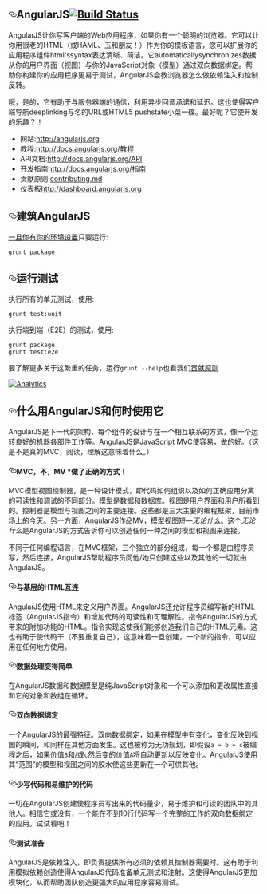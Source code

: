 <div id="readme" class="readme blob instapaper_body"><article class="markdown-body entry-content" itemprop="text"><h1><a id="user-content-angularjs-" class="anchor" href="#angularjs-" aria-hidden="true"><svg aria-hidden="true" class="octicon octicon-link" height="16" role="img" version="1.1" viewBox="0 0 16 16" width="16"><path d="M4 9h1v1h-1c-1.5 0-3-1.69-3-3.5s1.55-3.5 3-3.5h4c1.45 0 3 1.69 3 3.5 0 1.41-0.91 2.72-2 3.25v-1.16c0.58-0.45 1-1.27 1-2.09 0-1.28-1.02-2.5-2-2.5H4c-0.98 0-2 1.22-2 2.5s1 2.5 2 2.5z m9-3h-1v1h1c1 0 2 1.22 2 2.5s-1.02 2.5-2 2.5H9c-0.98 0-2-1.22-2-2.5 0-0.83 0.42-1.64 1-2.09v-1.16c-1.09 0.53-2 1.84-2 3.25 0 1.81 1.55 3.5 3 3.5h4c1.45 0 3-1.69 3-3.5s-1.5-3.5-3-3.5z"></path></svg></a><trans data-src="AngularJS" data-dst="AngularJS">AngularJS</trans><a href="https://travis-ci.org/angular/angular.js"><img src="https://camo.githubusercontent.com/cc790c12ed8699e6e9fdb9a37e297fb9afde5c3b/68747470733a2f2f7472617669732d63692e6f72672f616e67756c61722f616e67756c61722e6a732e7376673f6272616e63683d6d6173746572" alt="Build Status" data-canonical-src="https://travis-ci.org/angular/angular.js.svg?branch=master" style="max-width:100%;"></a></h1><p><trans data-src="AngularJS lets you write client-side web applications as if you had a smarter browser.  It lets youuse good old HTML (or HAML, Jade and friends!) as your template language and lets you extend HTML’ssyntax to express your application’s components clearly and succinctly.  It automaticallysynchronizes data from your UI (view) with your JavaScript objects (model) through 2-way databinding. To help you structure your application better and make it easy to test, AngularJS teachesthe browser how to do dependency injection and inversion of control." data-dst="AngularJS让你写客户端的Web应用程序，如果你有一个聪明的浏览器。它可以让你用很老的HTML（或HAML、玉和朋友！）作为你的模板语言，您可以扩展你的应用程序组件html'ssyntax表达清晰、简洁。它automaticallysynchronizes数据从你的用户界面（视图）与你的JavaScript对象（模型）通过双向数据绑定。帮助你构建你的应用程序更易于测试，AngularJS会教浏览器怎么做依赖注入和控制反转。">AngularJS让你写客户端的Web应用程序，如果你有一个聪明的浏览器。它可以让你用很老的HTML（或HAML、玉和朋友！）作为你的模板语言，您可以扩展你的应用程序组件html'ssyntax表达清晰、简洁。它automaticallysynchronizes数据从你的用户界面（视图）与你的JavaScript对象（模型）通过双向数据绑定。帮助你构建你的应用程序更易于测试，AngularJS会教浏览器怎么做依赖注入和控制反转。</trans></p><p><trans data-src="Oh yeah and it helps with server-side communication, taming async callbacks with promises and deferreds. It also makes client-side navigation and deeplinking with hashbang urls or HTML5 pushState apiece of cake. Best of all?? It makes development fun!" data-dst="哦，是的，它有助于与服务器端的通信，利用异步回调承诺和延迟。这也使得客户端导航deeplinking与名的URL或HTML5 pushstate小菜一碟。最好呢？它使开发的乐趣？！">哦，是的，它有助于与服务器端的通信，利用异步回调承诺和延迟。这也使得客户端导航deeplinking与名的URL或HTML5 pushstate小菜一碟。最好呢？它使开发的乐趣？！</trans></p><ul><li><trans data-src="Web site:" data-dst="网站:">网站:</trans><a href="http://angularjs.org"><trans data-src="http://angularjs.org" data-dst="http://angularjs.org">http://angularjs.org</trans></a></li><li><trans data-src="Tutorial:" data-dst="教程:">教程:</trans><a href="http://docs.angularjs.org/tutorial"><trans data-src="http://docs.angularjs.org/tutorial" data-dst="http://docs.angularjs.org/教程">http://docs.angularjs.org/教程</trans></a></li><li><trans data-src="API Docs:" data-dst="API文档:">API文档:</trans><a href="http://docs.angularjs.org/api"><trans data-src="http://docs.angularjs.org/api" data-dst="http://docs.angularjs.org/API">http://docs.angularjs.org/API</trans></a></li><li><trans data-src="Developer Guide:" data-dst="开发指南">开发指南</trans><a href="http://docs.angularjs.org/guide"><trans data-src="http://docs.angularjs.org/guide" data-dst="http://docs.angularjs.org/指南">http://docs.angularjs.org/指南</trans></a></li><li><trans data-src="Contribution guidelines:" data-dst="贡献原则:">贡献原则:</trans><a href="https://github.com/angular/angular.js/blob/master/CONTRIBUTING.md"><trans data-src="CONTRIBUTING.md" data-dst="contributing.md">contributing.md</trans></a></li><li><trans data-src="Dashboard:" data-dst="仪表板">仪表板</trans><a href="http://dashboard.angularjs.org"><trans data-src="http://dashboard.angularjs.org" data-dst="http://dashboard.angularjs.org">http://dashboard.angularjs.org</trans></a></li></ul><h2><a id="user-content-building-angularjs" class="anchor" href="#building-angularjs" aria-hidden="true"><svg aria-hidden="true" class="octicon octicon-link" height="16" role="img" version="1.1" viewBox="0 0 16 16" width="16"><path d="M4 9h1v1h-1c-1.5 0-3-1.69-3-3.5s1.55-3.5 3-3.5h4c1.45 0 3 1.69 3 3.5 0 1.41-0.91 2.72-2 3.25v-1.16c0.58-0.45 1-1.27 1-2.09 0-1.28-1.02-2.5-2-2.5H4c-0.98 0-2 1.22-2 2.5s1 2.5 2 2.5z m9-3h-1v1h1c1 0 2 1.22 2 2.5s-1.02 2.5-2 2.5H9c-0.98 0-2-1.22-2-2.5 0-0.83 0.42-1.64 1-2.09v-1.16c-1.09 0.53-2 1.84-2 3.25 0 1.81 1.55 3.5 3 3.5h4c1.45 0 3-1.69 3-3.5s-1.5-3.5-3-3.5z"></path></svg></a><trans data-src="Building AngularJS" data-dst="建筑AngularJS">建筑AngularJS</trans></h2><p><a href="http://docs.angularjs.org/misc/contribute"><trans data-src="Once you have your environment set up" data-dst="一旦你有你的环境设置" style="background: transparent;">一旦你有你的环境设置</trans></a><trans data-src="just run:" data-dst="只要运行:">只要运行:</trans></p><pre><code>grunt package
</code></pre><h2><a id="user-content-running-tests" class="anchor" href="#running-tests" aria-hidden="true"><svg aria-hidden="true" class="octicon octicon-link" height="16" role="img" version="1.1" viewBox="0 0 16 16" width="16"><path d="M4 9h1v1h-1c-1.5 0-3-1.69-3-3.5s1.55-3.5 3-3.5h4c1.45 0 3 1.69 3 3.5 0 1.41-0.91 2.72-2 3.25v-1.16c0.58-0.45 1-1.27 1-2.09 0-1.28-1.02-2.5-2-2.5H4c-0.98 0-2 1.22-2 2.5s1 2.5 2 2.5z m9-3h-1v1h1c1 0 2 1.22 2 2.5s-1.02 2.5-2 2.5H9c-0.98 0-2-1.22-2-2.5 0-0.83 0.42-1.64 1-2.09v-1.16c-1.09 0.53-2 1.84-2 3.25 0 1.81 1.55 3.5 3 3.5h4c1.45 0 3-1.69 3-3.5s-1.5-3.5-3-3.5z"></path></svg></a><trans data-src="Running tests" data-dst="运行测试">运行测试</trans></h2><p><trans data-src="To execute all unit tests, use:" data-dst="执行所有的单元测试，使用:">执行所有的单元测试，使用:</trans></p><pre><code>grunt test:unit
</code></pre><p><trans data-src="To execute end-to-end (e2e) tests, use:" data-dst="执行端到端（E2E）的测试，使用:">执行端到端（E2E）的测试，使用:</trans></p><pre><code>grunt package
grunt test:e2e
</code></pre><p><trans data-src="To learn more about the grunt tasks, run" data-dst="要了解更多关于这繁重的任务，运行">要了解更多关于这繁重的任务，运行</trans><code>grunt --help</code><trans data-src="and also read our" data-dst="也看我们">也看我们</trans><a href="https://github.com/angular/angular.js/blob/master/CONTRIBUTING.md"><trans data-src="contribution guidelines" data-dst="贡献原则">贡献原则</trans></a><trans data-src="." data-dst="。"></trans></p><p><a href="https://github.com/igrigorik/ga-beacon"><img src="https://camo.githubusercontent.com/e5cb328a5f588478488defdad0a7d1579a89f527/68747470733a2f2f67612d626561636f6e2e61707073706f742e636f6d2f55412d383539343334362d31312f616e67756c61722e6a732f524541444d452e6d643f706978656c" alt="Analytics" data-canonical-src="https://ga-beacon.appspot.com/UA-8594346-11/angular.js/README.md?pixel" style="max-width:100%;"></a></p><h2><a id="user-content-what-to-use-angularjs-for-and-when-to-use-it" class="anchor" href="#what-to-use-angularjs-for-and-when-to-use-it" aria-hidden="true"><svg aria-hidden="true" class="octicon octicon-link" height="16" role="img" version="1.1" viewBox="0 0 16 16" width="16"><path d="M4 9h1v1h-1c-1.5 0-3-1.69-3-3.5s1.55-3.5 3-3.5h4c1.45 0 3 1.69 3 3.5 0 1.41-0.91 2.72-2 3.25v-1.16c0.58-0.45 1-1.27 1-2.09 0-1.28-1.02-2.5-2-2.5H4c-0.98 0-2 1.22-2 2.5s1 2.5 2 2.5z m9-3h-1v1h1c1 0 2 1.22 2 2.5s-1.02 2.5-2 2.5H9c-0.98 0-2-1.22-2-2.5 0-0.83 0.42-1.64 1-2.09v-1.16c-1.09 0.53-2 1.84-2 3.25 0 1.81 1.55 3.5 3 3.5h4c1.45 0 3-1.69 3-3.5s-1.5-3.5-3-3.5z"></path></svg></a><trans data-src="What to use AngularJS for and when to use it" data-dst="什么用AngularJS和何时使用它">什么用AngularJS和何时使用它</trans></h2><p><trans data-src="AngularJS is the next generation framework where each component is designed to work with every other component in an interconnected way like a well-oiled machine. AngularJS is JavaScript MVC made easy and done right. (Well it is not really MVC, read on, to understand what this means.)" data-dst="AngularJS是下一代的架构，每个组件的设计与在一个相互联系的方式，像一个运转良好的机器各部件工作等。AngularJS是JavaScript MVC使容易，做的好。（这是不是真的MVC，阅读，理解这意味着什么。）">AngularJS是下一代的架构，每个组件的设计与在一个相互联系的方式，像一个运转良好的机器各部件工作等。AngularJS是JavaScript MVC使容易，做的好。（这是不是真的MVC，阅读，理解这意味着什么。）</trans></p><h4><a id="user-content-mvc-no-mv-done-the-right-way" class="anchor" href="#mvc-no-mv-done-the-right-way" aria-hidden="true"><svg aria-hidden="true" class="octicon octicon-link" height="16" role="img" version="1.1" viewBox="0 0 16 16" width="16"><path d="M4 9h1v1h-1c-1.5 0-3-1.69-3-3.5s1.55-3.5 3-3.5h4c1.45 0 3 1.69 3 3.5 0 1.41-0.91 2.72-2 3.25v-1.16c0.58-0.45 1-1.27 1-2.09 0-1.28-1.02-2.5-2-2.5H4c-0.98 0-2 1.22-2 2.5s1 2.5 2 2.5z m9-3h-1v1h1c1 0 2 1.22 2 2.5s-1.02 2.5-2 2.5H9c-0.98 0-2-1.22-2-2.5 0-0.83 0.42-1.64 1-2.09v-1.16c-1.09 0.53-2 1.84-2 3.25 0 1.81 1.55 3.5 3 3.5h4c1.45 0 3-1.69 3-3.5s-1.5-3.5-3-3.5z"></path></svg></a><trans data-src="MVC, no, MV* done the right way!" data-dst="MVC，不，MV *做了正确的方式！">MVC，不，MV *做了正确的方式！</trans></h4><p><trans data-src="MVC, short for Model-View-Controller, is a design pattern, i.e. how the code should be organized and how the different parts of an application separated for proper readability and debugging. Model is the data and the database. View is the user interface and what the user sees. Controller is the main link between Model and View. These are the three pillars of major programming frameworks present on the market today. On the other hand AngularJS works on MV*, short for Model-View-" data-dst="MVC模型视图控制器，是一种设计模式，即代码如何组织以及如何正确应用分离的可读性和调试的不同部分。模型是数据和数据库。视图是用户界面和用户所看到的。控制器是模型与视图之间的主要连接。这些都是三大主要的编程框架，目前市场上的今天。另一方面，AngularJS作品MV，模型视图短—">MVC模型视图控制器，是一种设计模式，即代码如何组织以及如何正确应用分离的可读性和调试的不同部分。模型是数据和数据库。视图是用户界面和用户所看到的。控制器是模型与视图之间的主要连接。这些都是三大主要的编程框架，目前市场上的今天。另一方面，AngularJS作品MV，模型视图短—</trans><em><trans data-src="Whatever" data-dst="无论什么">无论什么</trans></em><trans data-src=". The" data-dst="。这个">。这个</trans><em><trans data-src="Whatever" data-dst="无论什么">无论什么</trans></em><trans data-src="is AngularJS's way of telling that you may create any kind of linking between the Model and the View here." data-dst="是AngularJS的方式告诉你可以创造任何一种之间的模型和视图来连接。">是AngularJS的方式告诉你可以创造任何一种之间的模型和视图来连接。</trans></p><p><trans data-src="Unlike other frameworks in any programming language, where MVC, the three separate components, each one has to be written and then connected by the programmer, AngularJS helps the programmer by asking him/her to just create these and everything else will be taken care of by AngularJS." data-dst="不同于任何编程语言，在MVC框架，三个独立的部分组成，每一个都是由程序员写，然后连接，AngularJS帮助程序员问他/她只创建这些以及其他的一切就由AngularJS。">不同于任何编程语言，在MVC框架，三个独立的部分组成，每一个都是由程序员写，然后连接，AngularJS帮助程序员问他/她只创建这些以及其他的一切就由AngularJS。</trans></p><h4><a id="user-content-interconnection-with-html-at-the-root-level" class="anchor" href="#interconnection-with-html-at-the-root-level" aria-hidden="true"><svg aria-hidden="true" class="octicon octicon-link" height="16" role="img" version="1.1" viewBox="0 0 16 16" width="16"><path d="M4 9h1v1h-1c-1.5 0-3-1.69-3-3.5s1.55-3.5 3-3.5h4c1.45 0 3 1.69 3 3.5 0 1.41-0.91 2.72-2 3.25v-1.16c0.58-0.45 1-1.27 1-2.09 0-1.28-1.02-2.5-2-2.5H4c-0.98 0-2 1.22-2 2.5s1 2.5 2 2.5z m9-3h-1v1h1c1 0 2 1.22 2 2.5s-1.02 2.5-2 2.5H9c-0.98 0-2-1.22-2-2.5 0-0.83 0.42-1.64 1-2.09v-1.16c-1.09 0.53-2 1.84-2 3.25 0 1.81 1.55 3.5 3 3.5h4c1.45 0 3-1.69 3-3.5s-1.5-3.5-3-3.5z"></path></svg></a><trans data-src="Interconnection with HTML at the root level" data-dst="与基层的HTML互连">与基层的HTML互连</trans></h4><p><trans data-src="AngularJS uses HTML to define the user's interface. AngularJS also enables the programmer to write new HTML tags (AngularJS Directives) and increase the readability and understandability of the HTML code. Directives are AngularJS’s way of bringing additional functionality to HTML. Directives achieve this by enabling us to invent our own HTML elements. This also helps in making the code DRY (Don't Repeat Yourself), which means once created, a new directive can be used anywhere within the application." data-dst="AngularJS使用HTML来定义用户界面。AngularJS还允许程序员编写新的HTML标签（AngularJS指令）和增加代码的可读性和可理解性。指令AngularJS的方式带来的附加功能的HTML。指令实现这使我们能够创造我们自己的HTML元素。这也有助于使代码干（不要重复自己），这意味着一旦创建，一个新的指令，可以应用在任何地方使用。">AngularJS使用HTML来定义用户界面。AngularJS还允许程序员编写新的HTML标签（AngularJS指令）和增加代码的可读性和可理解性。指令AngularJS的方式带来的附加功能的HTML。指令实现这使我们能够创造我们自己的HTML元素。这也有助于使代码干（不要重复自己），这意味着一旦创建，一个新的指令，可以应用在任何地方使用。</trans></p><h4><a id="user-content-data-handling-made-simple" class="anchor" href="#data-handling-made-simple" aria-hidden="true"><svg aria-hidden="true" class="octicon octicon-link" height="16" role="img" version="1.1" viewBox="0 0 16 16" width="16"><path d="M4 9h1v1h-1c-1.5 0-3-1.69-3-3.5s1.55-3.5 3-3.5h4c1.45 0 3 1.69 3 3.5 0 1.41-0.91 2.72-2 3.25v-1.16c0.58-0.45 1-1.27 1-2.09 0-1.28-1.02-2.5-2-2.5H4c-0.98 0-2 1.22-2 2.5s1 2.5 2 2.5z m9-3h-1v1h1c1 0 2 1.22 2 2.5s-1.02 2.5-2 2.5H9c-0.98 0-2-1.22-2-2.5 0-0.83 0.42-1.64 1-2.09v-1.16c-1.09 0.53-2 1.84-2 3.25 0 1.81 1.55 3.5 3 3.5h4c1.45 0 3-1.69 3-3.5s-1.5-3.5-3-3.5z"></path></svg></a><trans data-src="Data Handling made simple" data-dst="数据处理变得简单">数据处理变得简单</trans></h4><p><trans data-src="Data and Data Models in AngularJS are plain JavaScript objects and one can add and change properties directly on it and loop over objects and arrays at will." data-dst="在AngularJS数据和数据模型是纯JavaScript对象和一个可以添加和更改属性直接和它的对象和数组在循环。">在AngularJS数据和数据模型是纯JavaScript对象和一个可以添加和更改属性直接和它的对象和数组在循环。</trans></p><h4><a id="user-content-two-way-data-binding" class="anchor" href="#two-way-data-binding" aria-hidden="true"><svg aria-hidden="true" class="octicon octicon-link" height="16" role="img" version="1.1" viewBox="0 0 16 16" width="16"><path d="M4 9h1v1h-1c-1.5 0-3-1.69-3-3.5s1.55-3.5 3-3.5h4c1.45 0 3 1.69 3 3.5 0 1.41-0.91 2.72-2 3.25v-1.16c0.58-0.45 1-1.27 1-2.09 0-1.28-1.02-2.5-2-2.5H4c-0.98 0-2 1.22-2 2.5s1 2.5 2 2.5z m9-3h-1v1h1c1 0 2 1.22 2 2.5s-1.02 2.5-2 2.5H9c-0.98 0-2-1.22-2-2.5 0-0.83 0.42-1.64 1-2.09v-1.16c-1.09 0.53-2 1.84-2 3.25 0 1.81 1.55 3.5 3 3.5h4c1.45 0 3-1.69 3-3.5s-1.5-3.5-3-3.5z"></path></svg></a><trans data-src="Two-way Data Binding" data-dst="双向数据绑定">双向数据绑定</trans></h4><p><trans data-src="One of AngularJS's strongest features. Two-way Data Binding means that if something changes in the Model, the change gets reflected in the View instantaneously, and the same happens the other way around. This is also referred to as Reactive Programming, i.e. suppose" data-dst="一个AngularJS的最强特征。双向数据绑定，如果在模型中有变化，变化反映到视图的瞬间，和同样在其他方面发生。这也被称为无功规划，即假设">一个AngularJS的最强特征。双向数据绑定，如果在模型中有变化，变化反映到视图的瞬间，和同样在其他方面发生。这也被称为无功规划，即假设</trans><code>a = b + c</code><trans data-src="is being programmed and after this, if the value of" data-dst="被编程之后，如果价值">被编程之后，如果价值</trans><code><trans data-src="b" data-dst="B">B</trans></code><trans data-src="and/or" data-dst="和/或">和/或</trans><code>c</code><trans data-src="is changed then the value of" data-dst="然后变的价值">然后变的价值</trans><code><trans data-src="a" data-dst="A">A</trans></code><trans data-src="will be automatically updated to reflect the change. AngularJS uses its &quot;scopes&quot; as a glue between the Model and View and makes these updates in one available for the other." data-dst="将自动更新以反映变化。AngularJS使用其“范围”的模型和视图之间的胶水使这些更新在一个可供其他。">将自动更新以反映变化。AngularJS使用其“范围”的模型和视图之间的胶水使这些更新在一个可供其他。</trans></p><h4><a id="user-content-less-written-code-and-easily-maintainable-code" class="anchor" href="#less-written-code-and-easily-maintainable-code" aria-hidden="true"><svg aria-hidden="true" class="octicon octicon-link" height="16" role="img" version="1.1" viewBox="0 0 16 16" width="16"><path d="M4 9h1v1h-1c-1.5 0-3-1.69-3-3.5s1.55-3.5 3-3.5h4c1.45 0 3 1.69 3 3.5 0 1.41-0.91 2.72-2 3.25v-1.16c0.58-0.45 1-1.27 1-2.09 0-1.28-1.02-2.5-2-2.5H4c-0.98 0-2 1.22-2 2.5s1 2.5 2 2.5z m9-3h-1v1h1c1 0 2 1.22 2 2.5s-1.02 2.5-2 2.5H9c-0.98 0-2-1.22-2-2.5 0-0.83 0.42-1.64 1-2.09v-1.16c-1.09 0.53-2 1.84-2 3.25 0 1.81 1.55 3.5 3 3.5h4c1.45 0 3-1.69 3-3.5s-1.5-3.5-3-3.5z"></path></svg></a><trans data-src="Less Written Code and Easily Maintainable Code" data-dst="少写代码和易维护的代码">少写代码和易维护的代码</trans></h4><p><trans data-src="Everything in AngularJS is created to enable the programmer to end up writing less code that is easily maintainable and readable by any other new person on the team. Believe it or not, one can write a complete working two-way data binded application in less than 10 lines of code. Try and see for yourself!" data-dst="一切在AngularJS创建使程序员写出来的代码量少，易于维护和可读的团队中的其他人。相信它或没有，一个能在不到10行代码写一个完整的工作的双向数据绑定的应用。试试看吧！">一切在AngularJS创建使程序员写出来的代码量少，易于维护和可读的团队中的其他人。相信它或没有，一个能在不到10行代码写一个完整的工作的双向数据绑定的应用。试试看吧！</trans></p><h4><a id="user-content-testing-ready" class="anchor" href="#testing-ready" aria-hidden="true"><svg aria-hidden="true" class="octicon octicon-link" height="16" role="img" version="1.1" viewBox="0 0 16 16" width="16"><path d="M4 9h1v1h-1c-1.5 0-3-1.69-3-3.5s1.55-3.5 3-3.5h4c1.45 0 3 1.69 3 3.5 0 1.41-0.91 2.72-2 3.25v-1.16c0.58-0.45 1-1.27 1-2.09 0-1.28-1.02-2.5-2-2.5H4c-0.98 0-2 1.22-2 2.5s1 2.5 2 2.5z m9-3h-1v1h1c1 0 2 1.22 2 2.5s-1.02 2.5-2 2.5H9c-0.98 0-2-1.22-2-2.5 0-0.83 0.42-1.64 1-2.09v-1.16c-1.09 0.53-2 1.84-2 3.25 0 1.81 1.55 3.5 3 3.5h4c1.45 0 3-1.69 3-3.5s-1.5-3.5-3-3.5z"></path></svg></a><trans data-src="Testing Ready" data-dst="测试准备">测试准备</trans></h4><p><trans data-src="AngularJS has Dependency Injection, i.e. it takes care of providing all the necessary dependencies to its controllers whenever required. This helps in making the AngularJS code ready for unit testing by making use of mock dependencies created and injected. This makes AngularJS more modular and easily testable thus in turn helping a team create more robust applications." data-dst="AngularJS是依赖注入，即负责提供所有必须的依赖其控制器需要时。这有助于利用模拟依赖创造使得AngularJS代码准备单元测试和注射。这使得AngularJS更加模块化，从而帮助团队创造更强大的应用程序容易测试。">AngularJS是依赖注入，即负责提供所有必须的依赖其控制器需要时。这有助于利用模拟依赖创造使得AngularJS代码准备单元测试和注射。这使得AngularJS更加模块化，从而帮助团队创造更强大的应用程序容易测试。</trans></p></article></div>
